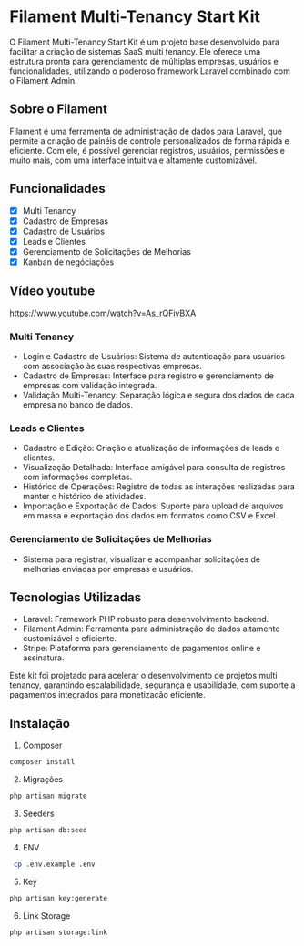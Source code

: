 # Filament Multi-Tenancy Start Kit

O Filament Multi-Tenancy Start Kit é um projeto base desenvolvido para facilitar a criação de sistemas SaaS multi tenancy. Ele oferece uma estrutura pronta para gerenciamento de múltiplas empresas, usuários e funcionalidades, utilizando o poderoso framework Laravel combinado com o Filament Admin.

## Sobre o Filament

Filament é uma ferramenta de administração de dados para Laravel, que permite a criação de painéis de controle personalizados de forma rápida e eficiente. Com ele, é possível gerenciar registros, usuários, permissões e muito mais, com uma interface intuitiva e altamente customizável.

## Funcionalidades

- [x] Multi Tenancy
- [x] Cadastro de Empresas
- [x] Cadastro de Usuários
- [x] Leads e Clientes
- [x] Gerenciamento de Solicitações de Melhorias
- [x] Kanban de negóciações

## Vídeo youtube
https://www.youtube.com/watch?v=As_rQFivBXA



### Multi Tenancy

- Login e Cadastro de Usuários: Sistema de autenticação para usuários com associação às suas respectivas empresas.
- Cadastro de Empresas: Interface para registro e gerenciamento de empresas com validação integrada.
- Validação Multi-Tenancy: Separação lógica e segura dos dados de cada empresa no banco de dados.

### Leads e Clientes

- Cadastro e Edição: Criação e atualização de informações de leads e clientes.
- Visualização Detalhada: Interface amigável para consulta de registros com informações completas.
- Histórico de Operações: Registro de todas as interações realizadas para manter o histórico de atividades.
- Importação e Exportação de Dados: Suporte para upload de arquivos em massa e exportação dos dados em formatos como CSV e Excel.

### Gerenciamento de Solicitações de Melhorias
- Sistema para registrar, visualizar e acompanhar solicitações de melhorias enviadas por empresas e usuários.


## Tecnologias Utilizadas

- Laravel: Framework PHP robusto para desenvolvimento backend.
- Filament Admin: Ferramenta para administração de dados altamente customizável e eficiente.
- Stripe: Plataforma para gerenciamento de pagamentos online e assinatura.

Este kit foi projetado para acelerar o desenvolvimento de projetos multi tenancy, garantindo escalabilidade, segurança e usabilidade, com suporte a pagamentos integrados para monetização eficiente.

## Instalação

1. Composer
```bash
composer install
```

2. Migrações
```bash
php artisan migrate
```

3. Seeders
```bash
php artisan db:seed
```

4. ENV
```bash
 cp .env.example .env
```

5. Key
```bash
php artisan key:generate
```
6. Link Storage
```bash
php artisan storage:link
```
